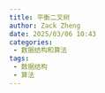 ```yaml
---
title: 平衡二叉树
author: Zack Zheng
date: 2025/03/06 10:43
categories:
 - 数据结构和算法
tags:
 - 数据结构
 - 算法
---
```

